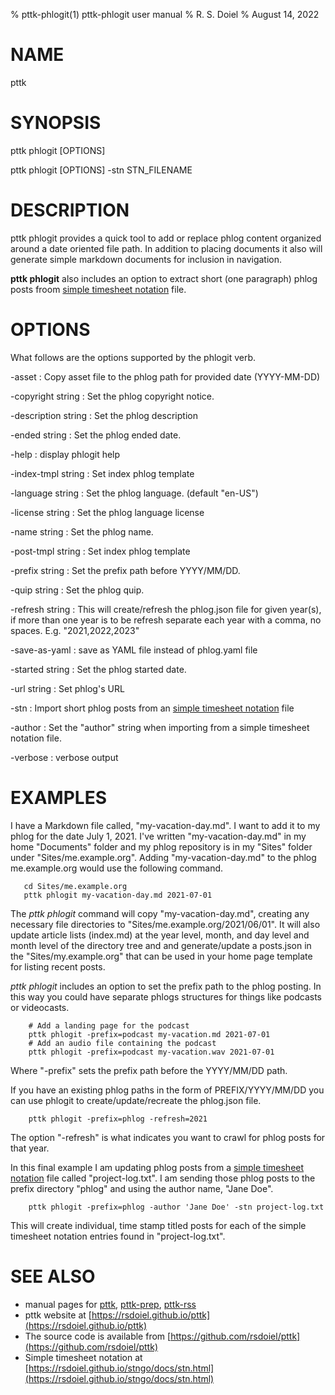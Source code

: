 % pttk-phlogit(1) pttk-phlogit user manual
% R. S. Doiel
% August 14, 2022

# NAME

pttk

# SYNOPSIS

pttk phlogit [OPTIONS]

pttk phlogit [OPTIONS] -stn STN_FILENAME

# DESCRIPTION

pttk phlogit provides a quick tool to add or replace phlog content
organized around a date oriented file path. In addition to
placing documents it also will generate simple markdown documents
for inclusion in navigation.

__pttk phlogit__ also includes an option to extract short (one paragraph) phlog posts froom [simple timesheet notation](https://rsdoiel.github.io/stngo/docs/stn.html) file.

# OPTIONS

What follows are the options supported by the phlogit verb.

-asset
: Copy asset file to the phlog path for provided date (YYYY-MM-DD)

-copyright string
: Set the phlog copyright notice.

-description string
: Set the phlog description

-ended string
: Set the phlog ended date.

-help
: display phlogit help

-index-tmpl string
: Set index phlog template

-language string
: Set the phlog language. (default "en-US")

-license string
: Set the phlog language license

-name string
: Set the phlog name.

-post-tmpl string
: Set index phlog template

-prefix string
: Set the prefix path before YYYY/MM/DD.

-quip string
: Set the phlog quip.

-refresh string
: This will create/refresh the phlog.json file for given year(s), if more than one year is to be refresh separate each year with a comma, no spaces.  E.g. "2021,2022,2023"

-save-as-yaml
: save as YAML file instead of phlog.yaml file

-started string
: Set the phlog started date.

-url string
: Set phlog's URL

-stn
: Import short phlog posts from an [simple timesheet notation](https://rsdoiel.github.io/stngo/docs/stn.html) file

-author
: Set the "author" string when importing from a simple timesheet notation file.

-verbose
: verbose output

# EXAMPLES

I have a Markdown file called, "my-vacation-day.md". I want to
add it to my phlog for the date July 1, 2021.  I've written
"my-vacation-day.md" in my home "Documents" folder and my phlog
repository is in my "Sites" folder under "Sites/me.example.org".
Adding "my-vacation-day.md" to the phlog me.example.org would
use the following command.

~~~shell
   cd Sites/me.example.org
   pttk phlogit my-vacation-day.md 2021-07-01
~~~

The *pttk phlogit* command will copy "my-vacation-day.md",
creating any necessary file directories to
"Sites/me.example.org/2021/06/01".  It will also update article
lists (index.md) at the year level, month, and day level and month
level of the directory tree and and generate/update a posts.json
in the "Sites/my.example.org" that can be used in your home page
template for listing recent posts.

*pttk phlogit* includes an option to set the prefix path to
the phlog posting.  In this way you could have separate phlogs
structures for things like podcasts or videocasts.

~~~shell
    # Add a landing page for the podcast
    pttk phlogit -prefix=podcast my-vacation.md 2021-07-01
    # Add an audio file containing the podcast
    pttk phlogit -prefix=podcast my-vacation.wav 2021-07-01
~~~

Where "-prefix" sets the prefix path before the YYYY/MM/DD path.


If you have an existing phlog paths in the form of
PREFIX/YYYY/MM/DD you can use phlogit to create/update/recreate
the phlog.json file.

~~~shell
    pttk phlogit -prefix=phlog -refresh=2021
~~~

The option "-refresh" is what indicates you want to crawl
for phlog posts for that year.


In this final example I am updating phlog posts from a [simple timesheet notation](https://rsdoiel.github.io/stngo/docs/stn.html) file called "project-log.txt". I am sending those phlog posts to the
prefix directory "phlog" and using the author name, "Jane Doe".

~~~
    pttk phlogit -prefix=phlog -author 'Jane Doe' -stn project-log.txt
~~~

This will create individual, time stamp titled posts for each of the simple timesheet notation entries found in "project-log.txt".


# SEE ALSO

- manual pages for [pttk](pttk.1.html), [pttk-prep](pttk-prep.1.html), [pttk-rss](pttk-rss.1.html)
- pttk website at [https://rsdoiel.github.io/pttk](https://rsdoiel.github.io/pttk)
- The source code is available from [https://github.com/rsdoiel/pttk](https://github.com/rsdoiel/pttk)
- Simple timesheet notation at [https://rsdoiel.github.io/stngo/docs/stn.html](https://rsdoiel.github.io/stngo/docs/stn.html)



